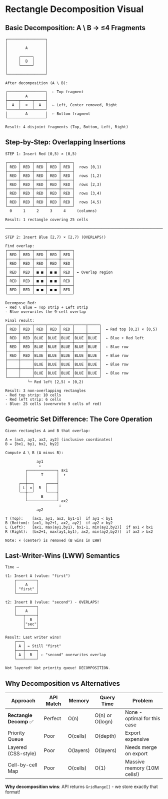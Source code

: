 # Rectangle Decomposition Visual

## Basic Decomposition: A \ B → ≤4 Fragments

```
┌─────────────────┐
│                 │
│        A        │
│                 │
│     ┌─────┐     │
│     │  B  │     │
│     └─────┘     │
│                 │
└─────────────────┘

After decomposition (A \ B):

┌─────────────────┐  ← Top fragment
│        A        │
├─────┬─────┬─────┤
│  A  │  ×  │  A  │  ← Left, Center removed, Right
└─────┴─────┴─────┘
│        A        │  ← Bottom fragment
└─────────────────┘

Result: 4 disjoint fragments (Top, Bottom, Left, Right)
```

## Step-by-Step: Overlapping Insertions

```
STEP 1: Insert Red [0,5) × [0,5)

┌─────┬─────┬─────┬─────┬─────┐
│ RED │ RED │ RED │ RED │ RED │  rows [0,1)
├─────┼─────┼─────┼─────┼─────┤
│ RED │ RED │ RED │ RED │ RED │  rows [1,2)
├─────┼─────┼─────┼─────┼─────┤
│ RED │ RED │ RED │ RED │ RED │  rows [2,3)
├─────┼─────┼─────┼─────┼─────┤
│ RED │ RED │ RED │ RED │ RED │  rows [3,4)
├─────┼─────┼─────┼─────┼─────┤
│ RED │ RED │ RED │ RED │ RED │  rows [4,5)
└─────┴─────┴─────┴─────┴─────┘
  0     1     2     3     4     (columns)

Result: 1 rectangle covering 25 cells

─────────────────────────────────────────────────────────────────────────────

STEP 2: Insert Blue [2,7) × [2,7) (OVERLAPS!)

Find overlap:
┌─────┬─────┬─────┬─────┬─────┐
│ RED │ RED │ RED │ RED │ RED │
├─────┼─────┼─────┼─────┼─────┤
│ RED │ RED │ RED │ RED │ RED │
├─────┼─────┼─────┼─────┼─────┤
│ RED │ RED │ ■ ■ │ ■ ■ │ RED │ ← Overlap region
├─────┼─────┼─────┼─────┼─────┤
│ RED │ RED │ ■ ■ │ ■ ■ │ RED │
├─────┼─────┼─────┼─────┼─────┤
│ RED │ RED │ ■ ■ │ ■ ■ │ RED │
└─────┴─────┴─────┴─────┴─────┘

Decompose Red:
- Red \ Blue = Top strip + Left strip
- Blue overwrites the 9-cell overlap

Final result:
┌─────┬─────┬─────┬─────┬─────┬─────┬─────┐
│ RED │ RED │ RED │ RED │ RED │     │     │  ← Red top [0,2) × [0,5)
├─────┼─────┼─────┼─────┼─────┼─────┼─────┤
│ RED │ RED │BLUE │BLUE │BLUE │BLUE │BLUE │  ← Blue + Red left
├─────┼─────┼─────┼─────┼─────┼─────┼─────┤
│ RED │ RED │BLUE │BLUE │BLUE │BLUE │BLUE │  ← Blue row
├─────┼─────┼─────┼─────┼─────┼─────┼─────┤
│ RED │ RED │BLUE │BLUE │BLUE │BLUE │BLUE │  ← Blue row
├─────┼─────┼─────┼─────┼─────┼─────┼─────┤
│     │     │BLUE │BLUE │BLUE │BLUE │BLUE │  ← Blue row
├─────┼─────┼─────┼─────┼─────┼─────┼─────┤
│     │     │BLUE │BLUE │BLUE │BLUE │BLUE │  ← Blue row
└─────┴─────┴─────┴─────┴─────┴─────┴─────┘
          └─ Red left [2,5) × [0,2)

Result: 3 non-overlapping rectangles
- Red top strip: 10 cells
- Red left strip: 6 cells  
- Blue: 25 cells (overwrote 9 cells of red)
```

## Geometric Set Difference: The Core Operation

```
Given rectangles A and B that overlap:

A = [ax1, ay1, ax2, ay2] (inclusive coordinates)
B = [bx1, by1, bx2, by2]

Compute A \ B (A minus B):

              ay1
               ↓
         ┌─────────────┐ ax1
         │      T      │  ↑
         │             │
      ┌──┼──┐     ┌────┤
      │ L│ ×│  R  │    │
      └──┼──┘     └────┤
         │      B      │
         └─────────────┘ ax2
                        ↓
              ay2

T (Top):    [ax1, ay1, ax2, by1-1]  if ay1 < by1
B (Bottom): [ax1, by2+1, ax2, ay2]  if ay2 > by2
L (Left):   [ax1, max(ay1,by1), bx1-1, min(ay2,by2)]  if ax1 < bx1
R (Right):  [bx2+1, max(ay1,by1), ax2, min(ay2,by2)]  if ax2 > bx2

Note: × (center) is removed (B wins in LWW)
```

## Last-Writer-Wins (LWW) Semantics

```
Time →

t1: Insert A (value: "first")
    ┌─────────┐
    │    A    │
    │ "first" │
    └─────────┘

t2: Insert B (value: "second") - OVERLAPS!
    ┌─────────┐
    │    A    │
    └───┬─────┤
        │  B  │
        │"sec"│
        └─────┘

Result: Last writer wins!
    ┌───┐
    │ A │ ← Still "first"
    ├───┼─────┐
    │ A │  B  │ ← "second" overwrites overlap
    └───┴─────┘

Not layered! Not priority queue! DECOMPOSITION.
```

## Why Decomposition vs Alternatives

| Approach                | API Match | Memory    | Query Time      | Problem                      |
| ----------------------- | --------- | --------- | --------------- | ---------------------------- |
| **Rectangle Decomp** ✅ | Perfect   | O(n)      | O(n) or O(logn) | None - optimal for this case |
| Priority Queue          | Poor      | O(cells)  | O(depth)        | Export expensive             |
| Layered (CSS-style)     | Poor      | O(layers) | O(layers)       | Needs merge on export        |
| Cell-by-cell Map        | Poor      | O(cells)  | O(1)            | Massive memory (10M cells!)  |

**Why decomposition wins**: API returns `GridRange[]` - we store exactly that format!
